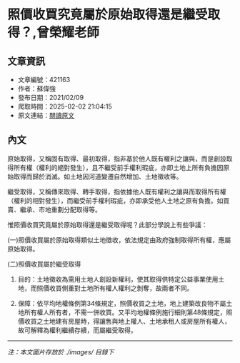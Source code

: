 # 照價收買究竟屬於原始取得還是繼受取得？,曾榮耀老師

## 文章資訊
- 文章編號：421163
- 作者：蘇偉強
- 發布日期：2021/02/09
- 爬取時間：2025-02-02 21:04:15
- 原文連結：[閱讀原文](https://real-estate.get.com.tw/Columns/detail.aspx?no=421163)

## 內文
原始取得，又稱固有取得、最初取得，指非基於他人既有權利之讓與，而是創設取得所有權（權利的絕對發生），且不繼受前手權利瑕疵，亦即土地上所有負擔因原始取得而歸於消滅。如土地因河道變遷自然增加、土地徵收等。

繼受取得，又稱傳來取得、轉手取得，指依據他人既有權利之讓與而取得所有權（權利的相對發生），而繼受前手權利瑕疵，亦即承受他人土地之原有負擔。如買賣、繼承、市地重劃分配取得等。

惟照價收買究竟屬於原始取得還是繼受取得呢？此部分學說上有些爭議：

(一)照價收買屬於原始取得類似土地徵收，依法規定由政府強制取得所有權，應屬原始取得。

(二)照價收買屬於繼受取得

1. 目的：土地徵收為需用土地人創設新權利，使其取得供特定公益事業使用土地，而照價收買側重對土地所有權人權利之剝奪，故兩者不同。

2. 保障：依平均地權條例第34條規定，照價收買之土地，地上建築改良物不屬土地所有權人所有者，不需一併收買。又平均地權條例施行細則第48條規定，照價收買之土地建有房屋時，得讓售與地上權人、土地承租人或房屋所有權人，故可解釋為權利繼續存續，而屬繼受取得。

---
*注：本文圖片存放於 ./images/ 目錄下*
